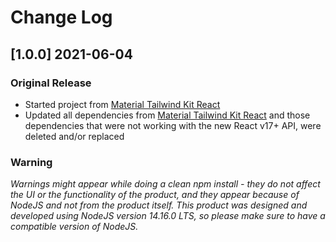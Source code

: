# Change Log

## [1.0.0] 2021-06-04

### Original Release

-   Started project from [Material Tailwind Kit React](https://www.creative-tim.com/product/material-tailwind-kit-react?ref=changelog-mtkr)
-   Updated all dependencies from [Material Tailwind Kit React](https://www.creative-tim.com/product/material-tailwind-kit-react?ref=changelog-mtkr) and those dependencies that were not working with the new React v17+ API, were deleted and/or replaced

### Warning

_Warnings might appear while doing a clean npm install - they do not affect the UI or the functionality of the product, and they appear because of NodeJS and not from the product itself._
_This product was designed and developed using NodeJS version 14.16.0 LTS, so please make sure to have a compatible version of NodeJS._
